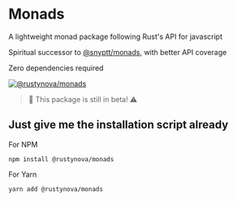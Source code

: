 # Monads
A lightweight monad package following Rust's API for javascript

Spiritual successor to [@snyptt/monads](https://github.com/sniptt-official/monads), with better API coverage

Zero dependencies required

[![@rustynova/monads](/advisor/npm-package/@rustynova/monads/badge.svg)](/advisor/npm-package/@rustynova/monads)

> 🚨 This package is still in beta! ⚠

## Just give me the installation script already
For NPM
```shell
npm install @rustynova/monads
```

For Yarn
```shell
yarn add @rustynova/monads
```
